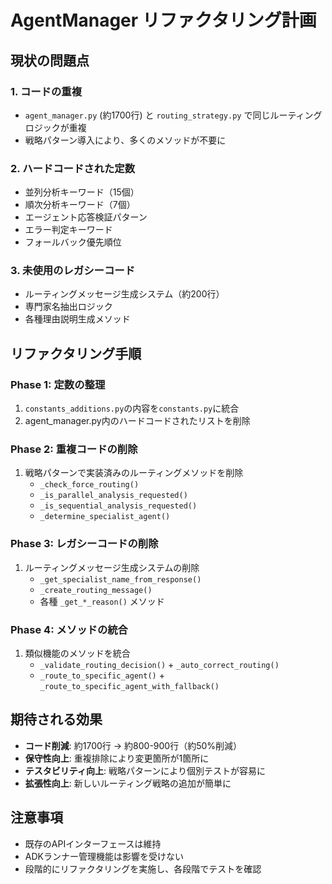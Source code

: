 # AgentManager リファクタリング計画

## 現状の問題点

### 1. コードの重複
- `agent_manager.py` (約1700行) と `routing_strategy.py` で同じルーティングロジックが重複
- 戦略パターン導入により、多くのメソッドが不要に

### 2. ハードコードされた定数
- 並列分析キーワード（15個）
- 順次分析キーワード（7個）
- エージェント応答検証パターン
- エラー判定キーワード
- フォールバック優先順位

### 3. 未使用のレガシーコード
- ルーティングメッセージ生成システム（約200行）
- 専門家名抽出ロジック
- 各種理由説明生成メソッド

## リファクタリング手順

### Phase 1: 定数の整理
1. `constants_additions.py`の内容を`constants.py`に統合
2. agent_manager.py内のハードコードされたリストを削除

### Phase 2: 重複コードの削除
1. 戦略パターンで実装済みのルーティングメソッドを削除
   - `_check_force_routing()`
   - `_is_parallel_analysis_requested()`
   - `_is_sequential_analysis_requested()`
   - `_determine_specialist_agent()`

### Phase 3: レガシーコードの削除
1. ルーティングメッセージ生成システムの削除
   - `_get_specialist_name_from_response()`
   - `_create_routing_message()`
   - 各種 `_get_*_reason()` メソッド

### Phase 4: メソッドの統合
1. 類似機能のメソッドを統合
   - `_validate_routing_decision()` + `_auto_correct_routing()`
   - `_route_to_specific_agent()` + `_route_to_specific_agent_with_fallback()`

## 期待される効果

- **コード削減**: 約1700行 → 約800-900行（約50%削減）
- **保守性向上**: 重複排除により変更箇所が1箇所に
- **テスタビリティ向上**: 戦略パターンにより個別テストが容易に
- **拡張性向上**: 新しいルーティング戦略の追加が簡単に

## 注意事項

- 既存のAPIインターフェースは維持
- ADKランナー管理機能は影響を受けない
- 段階的にリファクタリングを実施し、各段階でテストを確認